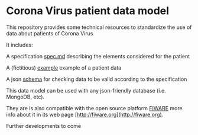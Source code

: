 # Corona Virus patient data model
This repository provides some technical resources to standardize the use of data about patients of Corona Virus
 
It includes: 

A specification [spec.md](https://github.com/albertoabellagarcia/context/blob/master/coronavirus/spec.md) describing the elements considered for the patient

A (fictitious) [example](https://github.com/albertoabellagarcia/context/blob/master/coronavirus/example.jsonld) example of a patient data

A json [schema](https://github.com/albertoabellagarcia/context/blob/master/coronavirus/schema.jsonld) for checking data to be valid according to the specification

This data model can be used with any json-friendly database (i.e. MongoDB, etc). 

They are is also compatible with the open source platform [FIWARE](https://github.com/FIWARE/) more info about it in its web page [http://fiware.org](http://fiware.org).

Further developments to come
